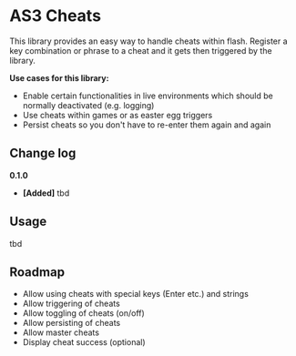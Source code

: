 AS3 Cheats
==================

This library provides an easy way to handle cheats within flash. Register a key combination or phrase to a cheat and it gets then triggered by the library.

**Use cases for this library:**

- Enable certain functionalities in live environments which should be normally deactivated (e.g. logging)
- Use cheats within games or as easter egg triggers
- Persist cheats so you don't have to re-enter them again and again

Change log
----------

**0.1.0**

* **[Added]** tbd

Usage
-----

tbd

Roadmap
-------

- Allow using cheats with special keys (Enter etc.) and strings
- Allow triggering of cheats
- Allow toggling of cheats (on/off)
- Allow persisting of cheats
- Allow master cheats
- Display cheat success (optional)